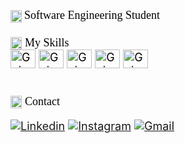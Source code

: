 <div style="display:inline_block"><br/>
<img align="center" alt="Gui-python" height="20" width="18"src="https://images.emojiterra.com/google/noto-emoji/v2.034/128px/1f4da.png"> <font color="#000000"><font size="4"> <font face="Georgia"> <size=""> Software Engineering Student </font> <br/>
<br/>
<img align="center" alt="Gui-python" height="20" width="18"src="https://emojipedia-us.s3.dualstack.us-west-1.amazonaws.com/thumbs/160/apple/325/man-technologist-light-skin-tone_1f468-1f3fb-200d-1f4bb.png"> <font color="#000000"><font size="4"> <font face="Georgia"> <size=""> My Skills  </font>
<div style="display:inline_block">
<img align="center" alt="Gui-python" height="30" width="40"src="https://cdn.jsdelivr.net/gh/devicons/devicon/icons/python/python-original.svg">
<img align="center" alt="Gui-html5" height="30" width="40"src="https://cdn.jsdelivr.net/gh/devicons/devicon/icons/html5/html5-original.svg">
<img align="center" alt="Gui-html5" height="30" width="40"src="https://cdn.jsdelivr.net/gh/devicons/devicon/icons/css3/css3-original.svg">
<img align="center" alt="Gui-html5" height="30" width="40"src="https://cdn.jsdelivr.net/gh/devicons/devicon/icons/mysql/mysql-original.svg">
<img align="center" alt="Gui-html5" height="30" width="40"src="https://cdn.jsdelivr.net/gh/devicons/devicon/icons/c/c-original.svg"> <br/>
<br/>
<br/>
<img align="center" alt="Gui-python" height="20" width="18"src="https://emojipedia-us.s3.dualstack.us-west-1.amazonaws.com/thumbs/160/apple/325/mobile-phone-with-arrow_1f4f2.png"> <font color="#000000"><font size="4"> <font face="Georgia"> <size=""> Contact  </font>

[![Linkedin](https://img.shields.io/badge/LinkedIn-0077B5?style=for-the-badge&logo=linkedin&logoColor=white)](https://www.linkedin.com/in/guilherme-rodrigues-419083216/)
[![Instagram](https://img.shields.io/badge/Instagram-E4405F?style=for-the-badge&logo=instagram&logoColor=white)](https://www.instagram.com/_guirsantos/)
[![Gmail](https://img.shields.io/badge/Gmail-D14836?style=for-the-badge&logo=gmail&logoColor=white)](mailto:contato@devguirsantos.com/)

</div>
